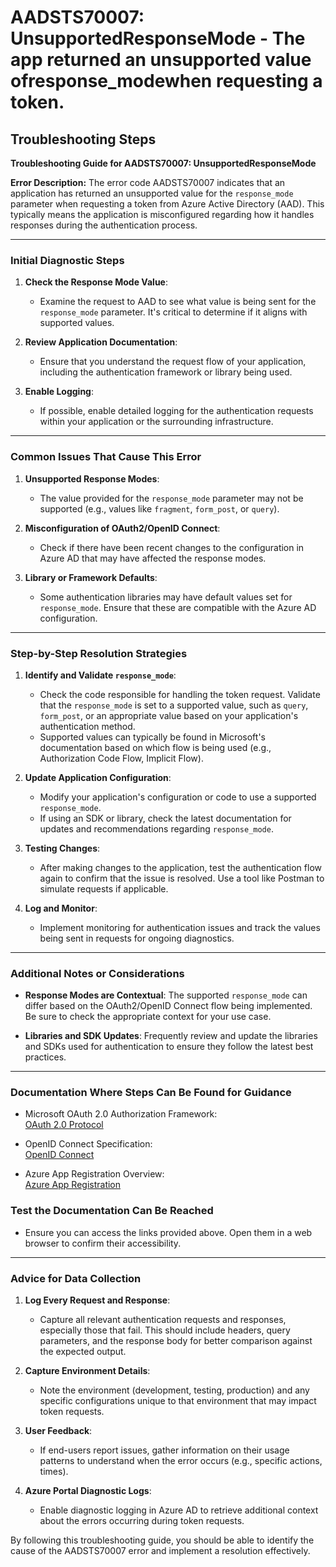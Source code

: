 # AADSTS70007: UnsupportedResponseMode - The app returned an unsupported value ofresponse_modewhen requesting a token.


## Troubleshooting Steps
**Troubleshooting Guide for AADSTS70007: UnsupportedResponseMode**

**Error Description:**
The error code AADSTS70007 indicates that an application has returned an unsupported value for the `response_mode` parameter when requesting a token from Azure Active Directory (AAD). This typically means the application is misconfigured regarding how it handles responses during the authentication process.

---

### Initial Diagnostic Steps

1. **Check the Response Mode Value**:
   - Examine the request to AAD to see what value is being sent for the `response_mode` parameter. It's critical to determine if it aligns with supported values.

2. **Review Application Documentation**:
   - Ensure that you understand the request flow of your application, including the authentication framework or library being used.

3. **Enable Logging**:
   - If possible, enable detailed logging for the authentication requests within your application or the surrounding infrastructure.

---

### Common Issues That Cause This Error

1. **Unsupported Response Modes**:
   - The value provided for the `response_mode` parameter may not be supported (e.g., values like `fragment`, `form_post`, or `query`).

2. **Misconfiguration of OAuth2/OpenID Connect**:
   - Check if there have been recent changes to the configuration in Azure AD that may have affected the response modes.

3. **Library or Framework Defaults**:
   - Some authentication libraries may have default values set for `response_mode`. Ensure that these are compatible with the Azure AD configuration.

---

### Step-by-Step Resolution Strategies

1. **Identify and Validate `response_mode`**:
   - Check the code responsible for handling the token request. Validate that the `response_mode` is set to a supported value, such as `query`, `form_post`, or an appropriate value based on your application's authentication method.
   - Supported values can typically be found in Microsoft's documentation based on which flow is being used (e.g., Authorization Code Flow, Implicit Flow).

2. **Update Application Configuration**:
   - Modify your application's configuration or code to use a supported `response_mode`.
   - If using an SDK or library, check the latest documentation for updates and recommendations regarding `response_mode`.

3. **Testing Changes**:
   - After making changes to the application, test the authentication flow again to confirm that the issue is resolved. Use a tool like Postman to simulate requests if applicable.

4. **Log and Monitor**:
   - Implement monitoring for authentication issues and track the values being sent in requests for ongoing diagnostics.

---

### Additional Notes or Considerations

- **Response Modes are Contextual**: The supported `response_mode` can differ based on the OAuth2/OpenID Connect flow being implemented. Be sure to check the appropriate context for your use case.
  
- **Libraries and SDK Updates**: Frequently review and update the libraries and SDKs used for authentication to ensure they follow the latest best practices.

---

### Documentation Where Steps Can Be Found for Guidance

- Microsoft OAuth 2.0 Authorization Framework:  
  [OAuth 2.0 Protocol](https://docs.microsoft.com/en-us/azure/active-directory/develop/v2-oauth2-auth-code-flow)
  
- OpenID Connect Specification:   
  [OpenID Connect](https://openid.net/specs/openid-connect-core-1_0.html#ResponseMode)
  
- Azure App Registration Overview:  
  [Azure App Registration](https://docs.microsoft.com/en-us/azure/active-directory/develop/quickstart-register-app)

### Test the Documentation Can Be Reached

- Ensure you can access the links provided above. Open them in a web browser to confirm their accessibility.

---

### Advice for Data Collection

1. **Log Every Request and Response**:
   - Capture all relevant authentication requests and responses, especially those that fail. This should include headers, query parameters, and the response body for better comparison against the expected output.

2. **Capture Environment Details**:
   - Note the environment (development, testing, production) and any specific configurations unique to that environment that may impact token requests.

3. **User Feedback**:
   - If end-users report issues, gather information on their usage patterns to understand when the error occurs (e.g., specific actions, times).

4. **Azure Portal Diagnostic Logs**:
   - Enable diagnostic logging in Azure AD to retrieve additional context about the errors occurring during token requests.

By following this troubleshooting guide, you should be able to identify the cause of the AADSTS70007 error and implement a resolution effectively.